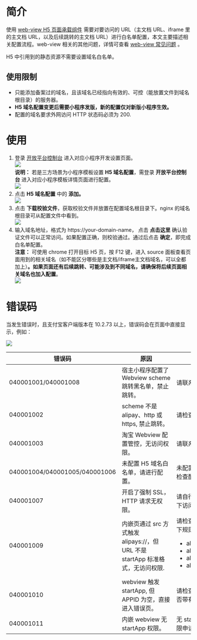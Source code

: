 # 简介
使用 [web-view H5 页面承载组件](https://opendocs.alipay.com/mini/component/web-view) 需要对要访问的 URL（主文档 URL、iframe 里的主文档 URL，以及后续跳转的主文档 URL）进行白名单配置，本文主要描述相关配置流程。web-view 相关的其他问题，详情可查看 [web-view 常见问题](https://opendocs.alipay.com/mini/component/mg7rvg) 。

H5 中引用到的静态资源不需要设置域名白名单。

## 使用限制

- 只能添加备案过的域名，且该域名已经指向有效的、可控（能放置文件到域名根目录）的服务器。
- **H5 域名配置变更后需要小程序发版，新的配置仅对新版小程序生效。**
- 配置的域名要求外网访问 HTTP 状态码必须为 200.

# 使用

1. 登录 [开放平台控制台](https://openhome.alipay.com/platform/developerIndex.htm) 进入对应小程序开发设置页面。<br />![](https://cdn.nlark.com/yuque/0/2022/png/179989/1649384849344-ca07c786-1cf2-41d3-8b72-d6d387185c29.png)<br />**说明：** 若是三方场景为小程序模板设置  **H5 域名配置**，需登录 **开放平台控制台** 进入对应小程序模板详情页面进行配置。<br />![](https://cdn.nlark.com/yuque/0/2022/png/179989/1649384792781-ab41a6f7-5ed6-4824-8527-27c26c9bc327.png)<br />
1. 点击 **H5 域名配置** 中的 **添加。**<br />![](https://cdn.nlark.com/yuque/0/2022/png/179989/1649384798024-5d5f3ad7-f636-4b7a-85d8-7ded5adf5b21.png)
2. 点击 **下载校验文件**，获取校验文件并放置在配置域名根目录下。nginx 的域名根目录可从配置文件中看到。<br />![](https://gw.alipayobjects.com/zos/skylark-tools/public/files/b9934c7290d57fb8cadf4a993867dd3b.png#align=left&display=inline&height=160&margin=%5Bobject%20Object%5D&originHeight=166&originWidth=772&status=done&style=none&width=746)<br />
3. 输入域名地址，格式为 https://your-domain-name， 点击 **点击这里** 确认验证文件可以正常访问。如果配置正确，则校验通过。通过后点击 **确定**，即完成白名单配置。
<br />**注意：** 可使用 chrome 打开目标 H5 页，按 F12 键，进入 source 面板查看页面用到的相关域名（如不能区分哪些是主文档/iframe主文档域名，可以全都加上）**。如果页面还有后续跳转、可能涉及到不同域名，请确保将后续页面相关域名也加入配置**。 <br />![](https://gw.alipayobjects.com/zos/skylark-tools/public/files/90ed12f210a4c29f96181d4e4a8fa48a.png#align=left&display=inline&height=101&margin=%5Bobject%20Object%5D&originHeight=202&originWidth=396&status=done&style=none&width=198)

# 错误码

当发生错误时，且支付宝客户端版本在 10.2.73 以上，错误码会在页面中直接显示，例如：

![](https://gw.alipayobjects.com/mdn/rms_aba389/afts/img/A*LCmEQr_VaiAAAAAAAAAAAAAAARQnAQ)

| **错误码** | **原因** | **解决方案** |
| --- | --- | --- |
| 040001001/040001008 | 宿主小程序配置了 Webview scheme 跳转黑名单，禁止跳转。 | 请联系支付宝技术支持解决 |
| 040001002 | scheme 不是 alipay、http 或 https, 禁止跳转。 | 请检查 URL scheme 是否符合规范 |
| 040001003 | 淘宝 Webview 配置管控，无访问权限。 | 请联系淘宝业务人员申请权限 |
| 040001004/040001005/040001006 | 未配置 H5 域名白名单，请进行配置。 | 未配置 H5 白名单，请进行配置或检查配置文件是否生效。 |
| 040001007 | 开启了强制 SSL，HTTP 请求无权限。 | 请自行规避在开启强制 SSL 的情况下访问 HHTP 请求 |
| 040001009 | 内嵌页通过 src 方式触发 alipays://，但 URL 不是 startApp 标准格式，无访问权限. | 请检查请求的 URL 开头是否符合以下规则：<br /><ul><li>alipays://platformapi/startapp</li><li>alipay://platformapi/startapp</li><li>alipays://platformapi/startApp</li><li>alipay://platformapi/startApp</li></ul> |
| 040001010 | webview 触发 startApp, 但 APPID 为空，直接进入错误页。 | 请检查触发 startApp 的 URL 中是否带有小程序 APPID。 |
| 040001011 | 内嵌 webview 无 startApp 权限。 | 无 startApp JSAPI 权限，请进行权限申请。 |
